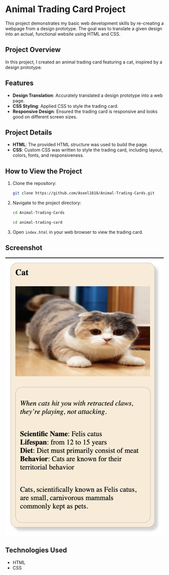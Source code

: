 # Animal Trading Card Project

This project demonstrates my basic web development skills by re-creating a webpage from a design prototype. The goal was to translate a given design into an actual, functional website using HTML and CSS.

## Project Overview

In this project, I created an animal trading card featuring a cat, inspired by a design prototype.

## Features

- **Design Translation**: Accurately translated a design prototype into a web page.
- **CSS Styling**: Applied CSS to style the trading card.
- **Responsive Design**: Ensured the trading card is responsive and looks good on different screen sizes.

## Project Details

- **HTML**: The provided HTML structure was used to build the page.
- **CSS**: Custom CSS was written to style the trading card, including layout, colors, fonts, and responsiveness.

## How to View the Project

1. Clone the repository:
    ```bash
    git clone https://github.com/Aseel1818/Animal-Trading-Cards.git
    ```
2. Navigate to the project directory:
    ```bash
    cd Animal-Trading-Cards
    ```
    ```bash
    cd animal-trading-card
    ```
3. Open `index.html` in your web browser to view the trading card.

## Screenshot

![Animal Trading Card](ScreenShot.png)

## Technologies Used

- HTML
- CSS
